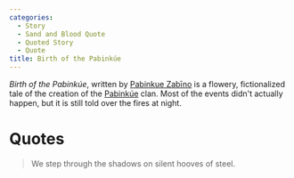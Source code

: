 ```yaml
---
categories:
  - Story
  - Sand and Blood Quote
  - Quoted Story
  - Quote
title: Birth of the Pabinkúe
---
```


*Birth of the Pabinkúe*, written by [Pabinkue Zabīno]() is a flowery, fictionalized tale of the creation of the [Pabinkúe]() clan. Most of the events didn't actually happen, but it is still told over the fires at night.

# Quotes

> We step through the shadows on silent hooves of steel.
